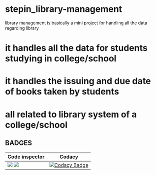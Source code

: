 # stepin_library-management
library management is basically a mini project for handling all the data regarding library
# it handles all the data for students studying in college/school
# it handles the issuing and due date of books taken by students
# all related to library system of a college/school

## BADGES
| Code inspector |Codacy |
|--- | --- |
| ![](https://www.code-inspector.com/project/28229/score/svg) ![](https://www.code-inspector.com/project/28229/status/svg) | [![Codacy Badge](https://app.codacy.com/project/badge/Grade/fa0e8d04137244fd8ed0e0ef985c6763)](https://www.codacy.com/gh/SASWAT9821/stepin_library-management/dashboard?utm_source=github.com&amp;utm_medium=referral&amp;utm_content=SASWAT9821/stepin_library-management&amp;utm_campaign=Badge_Grade)  |
